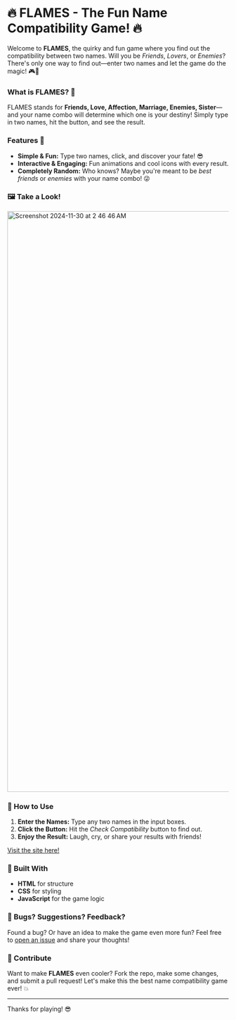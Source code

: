# 🔥 **FLAMES** - The Fun Name Compatibility Game! 🔥

Welcome to **FLAMES**, the quirky and fun game where you find out the compatibility between two names. Will you be *Friends*, *Lovers*, or *Enemies*? There's only one way to find out—enter two names and let the game do the magic! 🎮💖

### What is FLAMES? 🤔

FLAMES stands for **Friends, Love, Affection, Marriage, Enemies, Sister**—and your name combo will determine which one is your destiny! Simply type in two names, hit the button, and see the result.

### Features 🎉

- **Simple & Fun:** Type two names, click, and discover your fate! 😎
- **Interactive & Engaging:** Fun animations and cool icons with every result.
- **Completely Random:** Who knows? Maybe you're meant to be *best friends* or *enemies* with your name combo! 😜

### 🖼️ Take a Look!

<img width="1321" alt="Screenshot 2024-11-30 at 2 46 46 AM" src="https://github.com/user-attachments/assets/088edf25-46cc-49c9-948a-b0e571c61e4f">

### 🚀 How to Use

1. **Enter the Names:** Type any two names in the input boxes.
2. **Click the Button:** Hit the *Check Compatibility* button to find out.
3. **Enjoy the Result:** Laugh, cry, or share your results with friends!

[Visit the site here!](https://flames-gamma.vercel.app/)

### 🚧 Built With

- **HTML** for structure
- **CSS** for styling
- **JavaScript** for the game logic

### 🐛 Bugs? Suggestions? Feedback?

Found a bug? Or have an idea to make the game even more fun? Feel free to [open an issue](https://github.com/yourusername/flames-game/issues) and share your thoughts!

### 🙌 Contribute

Want to make **FLAMES** even cooler? Fork the repo, make some changes, and submit a pull request! Let's make this the best name compatibility game ever! 💥

---

Thanks for playing! 😎
